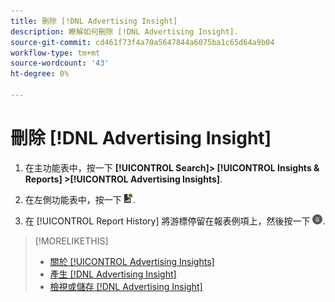 ```yaml
---
title: 刪除 [!DNL Advertising Insight]
description: 瞭解如何刪除 [!DNL Advertising Insight].
source-git-commit: cd461f73f4a70a5647844a6075ba1c65d64a9b04
workflow-type: tm+mt
source-wordcount: '43'
ht-degree: 0%

---
```


# 刪除 [!DNL Advertising Insight]

1. 在主功能表中，按一下 **[!UICONTROL Search]> [!UICONTROL Insights & Reports] >[!UICONTROL Advertising Insights]**.

2. 在左側功能表中，按一下 ![報表](/help/search-social-commerce/assets/insight-reports.png "報表").

3. 在 [!UICONTROL Report History] 將游標停留在報表例項上，然後按一下 ![刪除](/help/search-social-commerce/assets/insight-delete.png "刪除").

>[!MORELIKETHIS]
>
>* [關於 [!UICONTROL Advertising Insights]](insight-about.md)
>* [產生 [!DNL Advertising Insight]](insight-generate.md)
>* [檢視或儲存 [!DNL Advertising Insight]](insight-view-save.md)

